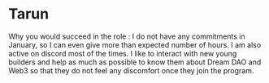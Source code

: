 # Tarun

Why you would succeed in the role : I do not have any commitments in January, so I can even give more than expected number of hours. I am also active on discord most of the times. I like to interact with new young builders and help as much as possible to know them about Dream DAO and Web3 so that they do not feel any discomfort once they join the program.